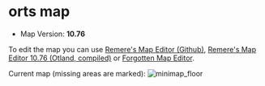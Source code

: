 orts map
===============
- Map Version: **10.76**

To edit the map you can use [Remere's Map Editor (Github)](https://github.com/hjnilsson/rme), [Remere's Map Editor 10.76 (Otland, compiled)](https://otland.net/threads/10-76-remeres-map-editor.211040/) or [Forgotten Map Editor](https://github.com/decltype/forgottenmapeditor).

Current map (missing areas are marked):
![minimap_floor](https://cloud.githubusercontent.com/assets/6708725/3941883/7786f4ce-2547-11e4-97d4-e836f00b61a4.png)
